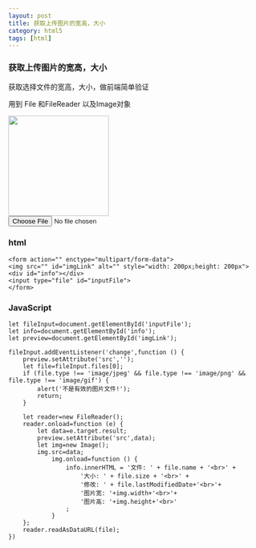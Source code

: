 ```yaml
---
layout: post
title: 获取上传图片的宽高，大小
category: html5
tags: [html]
---
```

### 获取上传图片的宽高，大小

获取选择文件的宽高，大小，做前端简单验证

用到 File 和FileReader 以及Image对象




<html lang="en">
<head>
    <meta charset="UTF-8">
    <title>Title</title>
</head>
<body>
<form action="" enctype="multipart/form-data">
    <img src="" id="imgLink" alt="" style="width: 200px;height: 200px">
    <div id="info"></div>
    <input type="file" id="inputFile">
</form>
<script>
    let fileInput=document.getElementById('inputFile');
    let info=document.getElementById('info');
    let preview=document.getElementById('imgLink');

    fileInput.addEventListener('change',function () {
        preview.setAttribute('src','');
        let file=fileInput.files[0];
        if (file.type !== 'image/jpeg' && file.type !== 'image/png' && file.type !== 'image/gif') {
            alert('不是有效的图片文件!');
            return;
        }

        let reader=new FileReader();
        reader.onload=function (e) {
            let data=e.target.result;
            preview.setAttribute('src',data);
            let img=new Image();
            img.src=data;
                img.onload=function () {
                    info.innerHTML = '文件: ' + file.name + '<br>' +
                        '大小: ' + file.size + '<br>' +
                        '修改: ' + file.lastModifiedDate+'<br>'+
                        '图片宽: '+img.width+'<br>'+
                        '图片高: '+img.height+'<br>'
                    ;
                }
        };
        reader.readAsDataURL(file);
    })
</script>
</body>
</html>


### html ###

    <form action="" enctype="multipart/form-data">
    <img src="" id="imgLink" alt="" style="width: 200px;height: 200px">
    <div id="info"></div>
    <input type="file" id="inputFile">
    </form>



### JavaScript ###


    let fileInput=document.getElementById('inputFile');
    let info=document.getElementById('info');
    let preview=document.getElementById('imgLink');

    fileInput.addEventListener('change',function () {
        preview.setAttribute('src','');
        let file=fileInput.files[0];
        if (file.type !== 'image/jpeg' && file.type !== 'image/png' && file.type !== 'image/gif') {
            alert('不是有效的图片文件!');
            return;
        }

        let reader=new FileReader();
        reader.onload=function (e) {
            let data=e.target.result;
            preview.setAttribute('src',data);
            let img=new Image();
            img.src=data;
                img.onload=function () {
                    info.innerHTML = '文件: ' + file.name + '<br>' +
                        '大小: ' + file.size + '<br>' +
                        '修改: ' + file.lastModifiedDate+'<br>'+
                        '图片宽: '+img.width+'<br>'+
                        '图片高: '+img.height+'<br>'
                    ;
                }
        };
        reader.readAsDataURL(file);
    })
